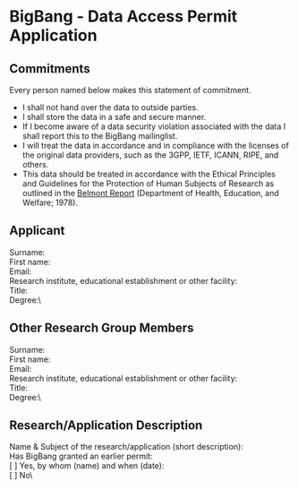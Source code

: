 # BigBang - Data Access Permit Application

## Commitments
Every person named below makes this statement of commitment.

- I shall not hand over the data to outside parties.
- I shall store the data in a safe and secure manner.
- If I become aware of a data security violation associated with the data I shall report this to the BigBang mailinglist.
- I will treat the data in accordance and in compliance with the licenses of the original data providers, such as the 3GPP, IETF, ICANN, RIPE, and others.
- This data should be treated in accordance with the Ethical Principles and Guidelines for the Protection of Human Subjects of Research as outlined in the [Belmont Report](https://www.hhs.gov/ohrp/sites/default/files/the-belmont-report-508c_FINAL.pdf) (Department of Health, Education, and Welfare; 1978).

## Applicant
Surname:\
First name:\
Email:\
Research institute, educational establishment or other facility:\
Title:\
Degree:\

## Other Research Group Members
Surname:\
First name:\
Email:\
Research institute, educational establishment or other facility:\
Title:\
Degree:\

## Research/Application Description
Name & Subject of the research/application (short description):\
Has BigBang granted an earlier permit:\
    [ ] Yes, by whom (name) and when (date):\
    [ ] No\
